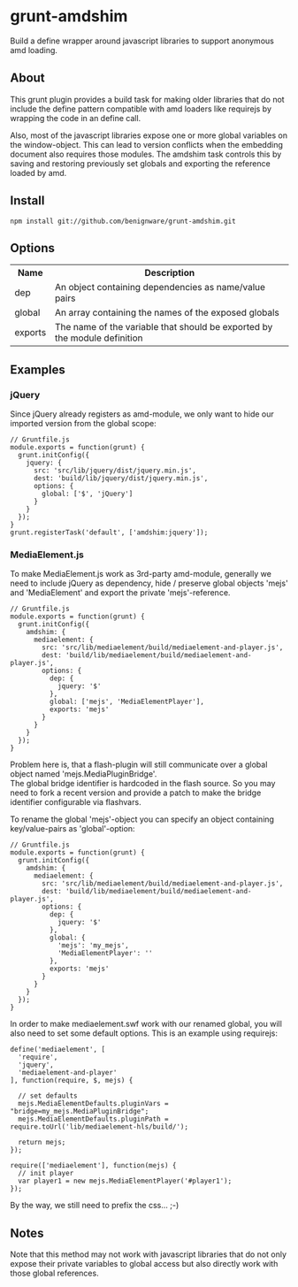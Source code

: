 grunt-amdshim
=============
Build a define wrapper around javascript libraries to support anonymous amd loading. 


About
-----
This grunt plugin provides a build task for making older libraries that do not include the define pattern compatible with amd loaders like requirejs by wrapping the code in an define call. 

Also, most of the javascript libraries expose one or more global variables on the window-object. This can lead to version conflicts when the embedding document also requires those modules.
The amdshim task controls this by saving and restoring previously set globals and exporting the reference loaded by amd. 

Install
-------
```
npm install git://github.com/benignware/grunt-amdshim.git
```

Options
-------
<table>
  <tr>
    <th>Name</th>
    <th>Description</th>
  </tr>
  <tr>
    <td>dep</td>
    <td>An object containing dependencies as name/value pairs</td>
  </tr>
  <tr>
    <td>global</td>
    <td>An array containing the names of the exposed globals</td>
  </tr>
  <tr>
    <td>exports</td>
    <td>The name of the variable that should be exported by the module definition</td>
  </tr>
</table>

Examples
--------

### jQuery
Since jQuery already registers as amd-module, we only want to hide our imported version from the global scope:
```
// Gruntfile.js
module.exports = function(grunt) {
  grunt.initConfig({
    jquery: {
      src: 'src/lib/jquery/dist/jquery.min.js', 
      dest: 'build/lib/jquery/dist/jquery.min.js', 
      options: { 
        global: ['$', 'jQuery']
      }
    }
  });
}
grunt.registerTask('default', ['amdshim:jquery']);
```


### MediaElement.js
To make MediaElement.js work as 3rd-party amd-module, generally we need to include jQuery as dependency, hide / preserve global objects 'mejs' and 'MediaElement' and export the private 'mejs'-reference.
```
// Gruntfile.js
module.exports = function(grunt) {
  grunt.initConfig({
    amdshim: {
      mediaelement: {
        src: 'src/lib/mediaelement/build/mediaelement-and-player.js', 
        dest: 'build/lib/mediaelement/build/mediaelement-and-player.js', 
        options: {
          dep: {
            jquery: '$'
          }, 
          global: ['mejs', 'MediaElementPlayer'], 
          exports: 'mejs'
        }
      }
    }
  });
}
```

Problem here is, that a flash-plugin will still communicate over a global object named 'mejs.MediaPluginBridge'.  
The global bridge identifier is hardcoded in the flash source. So you may need to fork a recent version and provide a patch to make the bridge identifier configurable via flashvars. 

To rename the global 'mejs'-object you can specify an object containing key/value-pairs as 'global'-option:
```
// Gruntfile.js
module.exports = function(grunt) {
  grunt.initConfig({
    amdshim: {
      mediaelement: {
        src: 'src/lib/mediaelement/build/mediaelement-and-player.js', 
        dest: 'build/lib/mediaelement/build/mediaelement-and-player.js', 
        options: {
          dep: {
            jquery: '$'
          }, 
          global: {
            'mejs': 'my_mejs',
            'MediaElementPlayer': ''
          }, 
          exports: 'mejs'
        }
      }
    }
  });
}
```

In order to make mediaelement.swf work with our renamed global, you will also need to set some default options. 
This is an example using requirejs: 
```
define('mediaelement', [
  'require', 
  'jquery', 
  'mediaelement-and-player'
], function(require, $, mejs) {
  
  // set defaults
  mejs.MediaElementDefaults.pluginVars = "bridge=my_mejs.MediaPluginBridge";
  mejs.MediaElementDefaults.pluginPath = require.toUrl('lib/mediaelement-hls/build/');
  
  return mejs;
});
```

```
require(['mediaelement'], function(mejs) {
  // init player
  var player1 = new mejs.MediaElementPlayer('#player1');
});
```
  
By the way, we still need to prefix the css... ;-)




Notes
-----
Note that this method may not work with javascript libraries that do not only expose their private variables to global access but also directly work with those global references.